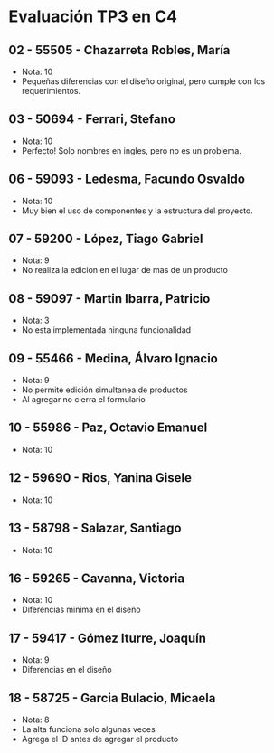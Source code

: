 # Evaluación TP3 en C4

## 02 - 55505 - Chazarreta Robles, María
- Nota: 10
- Pequeñas diferencias con el diseño original, pero cumple con los requerimientos.

## 03 - 50694 - Ferrari, Stefano
- Nota: 10
- Perfecto! Solo nombres en ingles, pero no es un problema.

## 06 - 59093 - Ledesma, Facundo Osvaldo
- Nota: 10
- Muy bien el uso de componentes y la estructura del proyecto.

## 07 - 59200 - López, Tiago Gabriel
- Nota: 9
- No realiza la edicion en el lugar de mas de un producto

## 08 - 59097 - Martin Ibarra, Patricio
- Nota: 3
- No esta implementada ninguna funcionalidad

## 09 - 55466 - Medina, Álvaro Ignacio
- Nota: 9
- No permite edición simultanea de productos
- Al agregar no cierra el formulario

## 10 - 55986 - Paz, Octavio Emanuel
- Nota: 10

## 12 - 59690 - Rios, Yanina Gisele
- Nota: 10

## 13 - 58798 - Salazar, Santiago
- Nota: 10

## 16 - 59265 - Cavanna, Victoria
- Nota: 10
- Diferencias minima en el diseño

## 17 - 59417 - Gómez Iturre, Joaquín
- Nota: 9
- Diferencias en el diseño

## 18 - 58725 - Garcia Bulacio, Micaela
- Nota: 8
- La alta funciona solo algunas veces
- Agrega el ID antes de agregar el producto
